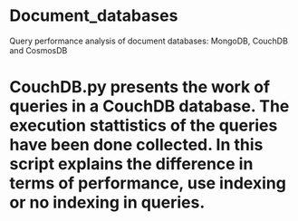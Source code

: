 # Document_databases
Query performance analysis of document databases: MongoDB, CouchDB and CosmosDB

# CouchDB.py presents the work of queries in a CouchDB database. The execution stattistics of the queries have been done collected. In this script explains the difference in terms of performance, use indexing or no indexing in queries.
